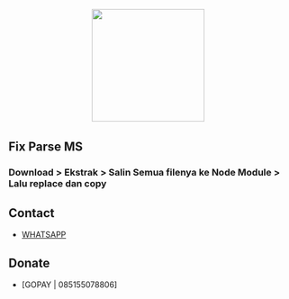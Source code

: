 <p align='center'><a href="https://instagram.com/juwendy_s"><img height="200" 
src="https://crhscountyline.com/wp-content/uploads/2020/03/Capture.png"></a>&nbsp;&nbsp;</p>

## Fix Parse MS

### Download > Ekstrak > Salin Semua filenya ke Node Module > Lalu replace dan copy

## Contact
- [WHATSAPP](https://wa.me/6289635687240)

## Donate
- [GOPAY | 085155078806]
